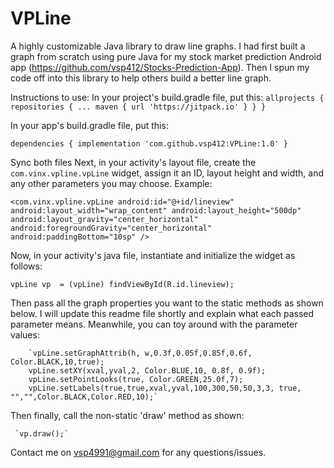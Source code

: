 # VPLine
A highly customizable Java library to draw line graphs. I had first built a graph from scratch using pure Java for my stock market prediction Android app (https://github.com/vsp412/Stocks-Prediction-App). Then I spun my code off into this library to help others build a better line graph.

Instructions to use:
In your project's build.gradle file, put this:
`allprojects {
		repositories {
			...
			maven { url 'https://jitpack.io' }
		}
	}`
	
In your app's build.gradle file, put this: 

`dependencies {
	        implementation 'com.github.vsp412:VPLine:1.0'
	}`
	
Sync both files
Next, in your activity's layout file, create the `com.vinx.vpline.vpLine` widget, assign it an ID, layout height and width, and any other parameters you may choose. Example:
 
 `<com.vinx.vpline.vpLine
                android:id="@+id/lineview"
                android:layout_width="wrap_content"
                android:layout_height="500dp"
                android:layout_gravity="center_horizontal"
                android:foregroundGravity="center_horizontal"
                android:paddingBottom="10sp" />`
                
Now, in your activity's java file, instantiate and initialize the widget as follows:

 `vpLine vp  = (vpLine) findViewById(R.id.lineview);`

Then pass all the graph properties you want to the static methods as shown below. I will update this readme file shortly and explain what each passed parameter means. Meanwhile, you can toy around with the parameter values:

        `vpLine.setGraphAttrib(h, w,0.3f,0.05f,0.85f,0.6f, Color.BLACK,10,true);
        vpLine.setXY(xval,yval,2, Color.BLUE,10, 0.8f, 0.9f);
        vpLine.setPointLooks(true, Color.GREEN,25.0f,7);
        vpLine.setLabels(true,true,xval,yval,100,300,50,50,3,3, true, "","",Color.BLACK,Color.RED,10);`

Then finally, call the non-static 'draw' method as shown:
  
     `vp.draw();`
     
Contact me on vsp4991@gmail.com for any questions/issues.     



     
     


